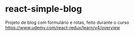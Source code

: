 # react-simple-blog
Projeto de blog com formulário e rotas, feito durante o curso https://www.udemy.com/react-redux/learn/v4/overview
